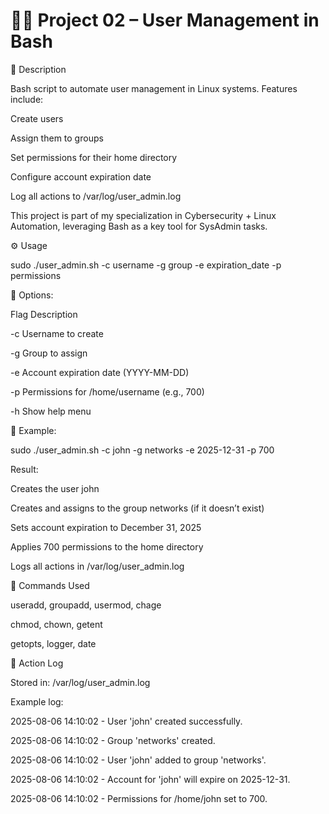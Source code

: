# 🧑‍💻 Project 02 – User Management in Bash

📌 Description

Bash script to automate user management in Linux systems. Features include:

Create users

Assign them to groups

Set permissions for their home directory

Configure account expiration date

Log all actions to /var/log/user_admin.log

This project is part of my specialization in Cybersecurity + Linux Automation, leveraging Bash as a key tool for SysAdmin tasks.

⚙️ Usage

sudo ./user_admin.sh -c username -g group -e expiration_date -p permissions


📘 Options:

Flag	Description

-c	  Username to create

-g	  Group to assign

-e	  Account expiration date (YYYY-MM-DD)

-p	  Permissions for /home/username (e.g., 700)

-h	  Show help menu

📝 Example:

sudo ./user_admin.sh -c john -g networks -e 2025-12-31 -p 700

Result:

Creates the user john

Creates and assigns to the group networks (if it doesn’t exist)

Sets account expiration to December 31, 2025

Applies 700 permissions to the home directory

Logs all actions in /var/log/user_admin.log

🧠 Commands Used

useradd, groupadd, usermod, chage

chmod, chown, getent

getopts, logger, date

📁 Action Log

Stored in: /var/log/user_admin.log

Example log:

2025-08-06 14:10:02 - User 'john' created successfully.

2025-08-06 14:10:02 - Group 'networks' created.

2025-08-06 14:10:02 - User 'john' added to group 'networks'.

2025-08-06 14:10:02 - Account for 'john' will expire on 2025-12-31.

2025-08-06 14:10:02 - Permissions for /home/john set to 700.
